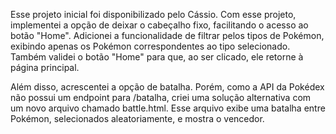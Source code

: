 Esse projeto inicial foi disponibilizado pelo Cássio.
Com esse projeto, implementei a opção de deixar o cabeçalho fixo, facilitando o acesso ao botão "Home".
Adicionei a funcionalidade de filtrar pelos tipos de Pokémon, exibindo apenas os Pokémon correspondentes ao tipo selecionado. Também validei o botão "Home" para que, ao ser clicado, ele retorne à página principal.

Além disso, acrescentei a opção de batalha. Porém, como a API da Pokédex não possui um endpoint para /batalha, criei uma solução alternativa com um novo arquivo chamado battle.html. Esse arquivo exibe uma batalha entre Pokémon, selecionados aleatoriamente, e mostra o vencedor.